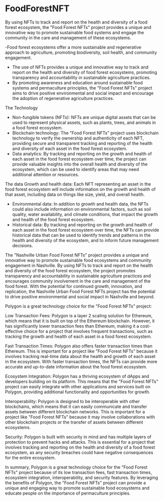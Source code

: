 # FoodForestNFT
By using NFTs to track and report on the health and diversity of a food forest ecosystem, the "Food Forest NFTs" project provides a unique and innovative way to promote sustainable food systems and engage the community in the care and management of these ecosystems.

-Food forest ecosystems offer a more sustainable and regenerative approach to agriculture, promoting biodiversity, soil health, and community engagement.
- The use of NFTs provides a unique and innovative way to track and report on the health and diversity of food forest ecosystems, promoting transparency and accountability in sustainable agriculture practices.
- By promoting awareness and education around sustainable food systems and permaculture principles, the "Food Forest NFTs" project aims to drive positive environmental and social impact and encourage the adoption of regenerative agriculture practices.

The Technology
- Non-fungible tokens (NFTs): NFTs are unique digital assets that can be used to represent physical assets, such as plants, trees, and animals in a food forest ecosystem.
- Blockchain technology: The "Food Forest NFTs" project uses blockchain technology to verify the ownership and authenticity of each NFT, providing secure and transparent tracking and reporting of the health and diversity of each asset in the food forest ecosystem.
- Data analytics: By tracking and reporting on the growth and health of each asset in the food forest ecosystem over time, the project can provide valuable insights into the overall health and diversity of the ecosystem, which can be used to identify areas that may need additional attention or resources.

The data
 Growth and health data: Each NFT representing an asset in the food forest ecosystem will include information on the growth and health of that asset, including data on things like size, yield, and overall health.
- Environmental data: In addition to growth and health data, the NFTs could also include information on environmental factors, such as soil quality, water availability, and climate conditions, that impact the growth and health of the food forest ecosystem.
- Historical data: By tracking and reporting on the growth and health of each asset in the food forest ecosystem over time, the NFTs can provide historical data that can be used to identify trends and patterns in the health and diversity of the ecosystem, and to inform future management decisions.

The "Nashville Urban Food Forest NFTs" project provides a unique and innovative way to promote sustainable food ecosystems and community engagement in Nashville. By using NFTs to track and report on the health and diversity of the food forest ecosystem, the project promotes transparency and accountability in sustainable agriculture practices and encourages community involvement in the care and management of the food forest. With the potential for continued growth, innovation, and replication, the Nashville Urban Food Forest NFTs project has the potential to drive positive environmental and social impact in Nashville and beyond.

Polygon is a great technology choice for the "Food Forest NFTs" project:

Low Transaction Fees: Polygon is a layer 2 scaling solution for Ethereum, which means that it is built on top of the Ethereum blockchain. However, it has significantly lower transaction fees than Ethereum, making it a cost-effective choice for a project that involves frequent transactions, such as tracking the growth and health of each asset in a food forest ecosystem.

Fast Transaction Times: Polygon also offers faster transaction times than Ethereum. This is important for a project like "Food Forest NFTs" because it involves tracking real-time data about the health and growth of each asset in the ecosystem. With faster transaction times, the NFTs can provide more accurate and up-to-date information about the food forest ecosystem.

Ecosystem Integration: Polygon has a thriving ecosystem of dApps and developers building on its platform. This means that the "Food Forest NFTs" project can easily integrate with other applications and services built on Polygon, providing additional functionality and opportunities for growth.

Interoperability: Polygon is designed to be interoperable with other blockchains, which means that it can easily communicate and transfer assets between different blockchain networks. This is important for a project like "Food Forest NFTs" because it may involve collaborations with other blockchain projects or the transfer of assets between different ecosystems.

Security: Polygon is built with security in mind and has multiple layers of protection to prevent hacks and attacks. This is essential for a project that involves tracking and reporting on the health and diversity of a food forest ecosystem, as any security breaches could have negative consequences for the entire ecosystem.

In summary, Polygon is a great technology choice for the "Food Forest NFTs" project because of its low transaction fees, fast transaction times, ecosystem integration, interoperability, and security features. By leveraging the benefits of Polygon, the "Food Forest NFTs" project can provide a unique and engaging way to promote sustainable food ecosystems and educate people on the importance of permaculture principles.
